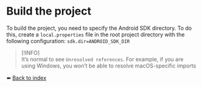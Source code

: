 # Build the project
To build the project, you need to specify the Android SDK directory. To do this, create a `local.properties` file in the root project directory with the following configuration: `sdk.dir=ANDROID_SDK_DIR`

> [!INFO]  
> It’s normal to see `Unresolved references`. For example, if you are using Windows, you won’t be able to resolve macOS-specific imports

:arrow_left: [Back to index](01_INDEX.md)